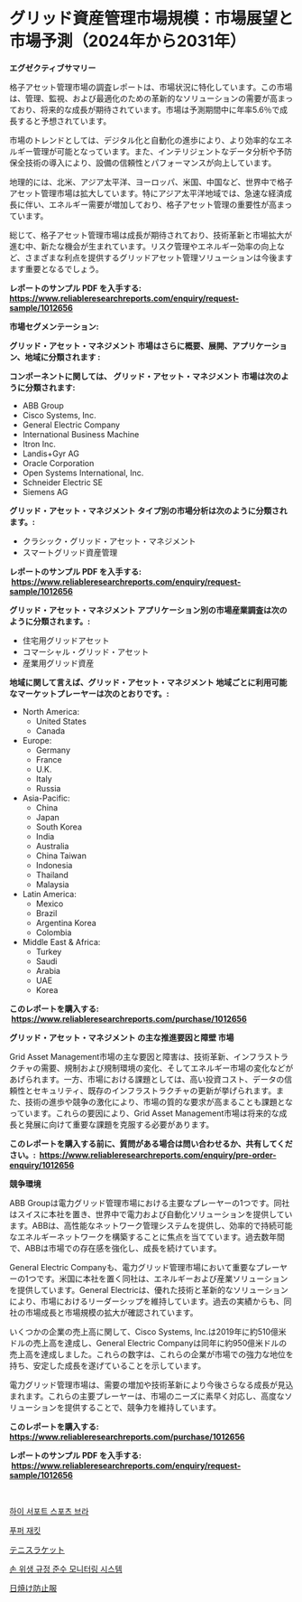 <p><h1>グリッド資産管理市場規模：市場展望と市場予測（2024年から2031年）</h1></p><p><strong>エグゼクティブサマリー</strong></p>
<p><p>格子アセット管理市場の調査レポートは、市場状況に特化しています。この市場は、管理、監視、および最適化のための革新的なソリューションの需要が高まっており、将来的な成長が期待されています。市場は予測期間中に年率5.6％で成長すると予想されています。</p><p>市場のトレンドとしては、デジタル化と自動化の進歩により、より効率的なエネルギー管理が可能となっています。また、インテリジェントなデータ分析や予防保全技術の導入により、設備の信頼性とパフォーマンスが向上しています。</p><p>地理的には、北米、アジア太平洋、ヨーロッパ、米国、中国など、世界中で格子アセット管理市場は拡大しています。特にアジア太平洋地域では、急速な経済成長に伴い、エネルギー需要が増加しており、格子アセット管理の重要性が高まっています。</p><p>総じて、格子アセット管理市場は成長が期待されており、技術革新と市場拡大が進む中、新たな機会が生まれています。リスク管理やエネルギー効率の向上など、さまざまな利点を提供するグリッドアセット管理ソリューションは今後ますます重要となるでしょう。</p></p>
<p><strong>レポートのサンプル PDF を入手する: <a href="https://www.reliableresearchreports.com/enquiry/request-sample/1012656">https://www.reliableresearchreports.com/enquiry/request-sample/1012656</a></strong></p>
<p><strong>市場セグメンテーション:</strong></p>
<p><strong> グリッド・アセット・マネジメント 市場はさらに概要、展開、アプリケーション、地域に分類されます :</strong></p>
<p><strong>コンポーネントに関しては、 グリッド・アセット・マネジメント 市場は次のように分類されます: &nbsp;</strong></p>
<p><ul><li>ABB Group</li><li>Cisco Systems, Inc.</li><li>General Electric Company</li><li>International Business Machine</li><li>Itron Inc.</li><li>Landis+Gyr AG</li><li>Oracle Corporation</li><li>Open Systems International, Inc.</li><li>Schneider Electric SE</li><li>Siemens AG</li></ul></p>
<p><strong> グリッド・アセット・マネジメント タイプ別の市場分析は次のように分類されます。:</strong></p>
<p><ul><li>クラシック・グリッド・アセット・マネジメント</li><li>スマートグリッド資産管理</li></ul></p>
<p><strong>レポートのサンプル PDF を入手する: &nbsp;<a href="https://www.reliableresearchreports.com/enquiry/request-sample/1012656">https://www.reliableresearchreports.com/enquiry/request-sample/1012656</a></strong></p>
<p><strong> グリッド・アセット・マネジメント アプリケーション別の市場産業調査は次のように分類されます。:</strong></p>
<p><ul><li>住宅用グリッドアセット</li><li>コマーシャル・グリッド・アセット</li><li>産業用グリッド資産</li></ul></p>
<p><strong>地域に関して言えば、グリッド・アセット・マネジメント 地域ごとに利用可能なマーケットプレーヤーは次のとおりです。:</strong></p>
<p><ul>
    <li>
        North America:
        <ul>
            <li>United States</li>
            <li>Canada</li>
        </ul>
    </li>
    <li>
        Europe:
        <ul>
            <li>Germany</li>
            <li>France</li>
            <li>U.K.</li>
            <li>Italy</li>
            <li>Russia</li>
        </ul>
    </li>
    <li>
        Asia-Pacific:
        <ul>
            <li>China</li>
            <li>Japan</li>
            <li>South Korea</li>
            <li>India</li>
            <li>Australia</li>
            <li>China Taiwan</li>
            <li>Indonesia</li>
            <li>Thailand</li>
            <li>Malaysia</li>
        </ul>
    </li>
    <li>
        Latin America:
        <ul>
            <li>Mexico</li>
            <li>Brazil</li>
            <li>Argentina Korea</li>
            <li>Colombia</li>
        </ul>
    </li>
    <li>
        Middle East & Africa:
        <ul>
            <li>Turkey</li>
            <li>Saudi</li>
            <li>Arabia</li>
            <li>UAE</li>
            <li>Korea</li>
        </ul>
    </li>
    </ul></p>
<p><strong>このレポートを購入する: &nbsp;<a href="https://www.reliableresearchreports.com/purchase/1012656">https://www.reliableresearchreports.com/purchase/1012656</a></strong></p>
<p><strong>グリッド・アセット・マネジメント の主な推進要因と障壁 市場</strong></p>
<p><p>Grid Asset Management市場の主な要因と障害は、技術革新、インフラストラクチャの需要、規制および規制環境の変化、そしてエネルギー市場の変化などがあげられます。一方、市場における課題としては、高い投資コスト、データの信頼性とセキュリティ、既存のインフラストラクチャの更新が挙げられます。また、技術の進歩や競争の激化により、市場の質的な要求が高まることも課題となっています。これらの要因により、Grid Asset Management市場は将来的な成長と発展に向けて重要な課題を克服する必要があります。</p></p>
<p><strong>このレポートを購入する前に、質問がある場合は問い合わせるか、共有してください。:&nbsp; <a href="https://www.reliableresearchreports.com/enquiry/pre-order-enquiry/1012656">https://www.reliableresearchreports.com/enquiry/pre-order-enquiry/1012656</a></strong></p>
<p><strong>競争環境</strong></p>
<p><p>ABB Groupは電力グリッド管理市場における主要なプレーヤーの1つです。同社はスイスに本社を置き、世界中で電力および自動化ソリューションを提供しています。ABBは、高性能なネットワーク管理システムを提供し、効率的で持続可能なエネルギーネットワークを構築することに焦点を当てています。過去数年間で、ABBは市場での存在感を強化し、成長を続けています。</p><p>General Electric Companyも、電力グリッド管理市場において重要なプレーヤーの1つです。米国に本社を置く同社は、エネルギーおよび産業ソリューションを提供しています。General Electricは、優れた技術と革新的なソリューションにより、市場におけるリーダーシップを維持しています。過去の実績からも、同社の市場成長と市場規模の拡大が確認されています。</p><p>いくつかの企業の売上高に関して、Cisco Systems, Inc.は2019年に約510億米ドルの売上高を達成し、General Electric Companyは同年に約950億米ドルの売上高を達成しました。これらの数字は、これらの企業が市場での強力な地位を持ち、安定した成長を遂げていることを示しています。</p><p>電力グリッド管理市場は、需要の増加や技術革新により今後さらなる成長が見込まれます。これらの主要プレーヤーは、市場のニーズに素早く対応し、高度なソリューションを提供することで、競争力を維持しています。</p></p>
<p><strong>このレポートを購入する: &nbsp; <a href="https://www.reliableresearchreports.com/purchase/1012656">https://www.reliableresearchreports.com/purchase/1012656</a></strong></p>
<p><strong>レポートのサンプル PDF を入手する: &nbsp;<a href="https://www.reliableresearchreports.com/enquiry/request-sample/1012656">https://www.reliableresearchreports.com/enquiry/request-sample/1012656</a></strong><strong></strong></p>
<p>&nbsp;</p>
<p><p><a href="https://github.com/vs2869dizt0/Market-Research-Report-List-1/blob/main/388379710268.md">하이 서포트 스포츠 브라</a></p><p><a href="https://github.com/Howaoole34545/Market-Research-Report-List-1/blob/main/556564510269.md">푸퍼 재킷</a></p><p><a href="https://github.com/AaronVargas43/Market-Research-Report-List-1/blob/main/325560511316.md">テニスラケット</a></p><p><a href="https://medium.com/@cierrahayes645/%EC%86%90-%EC%9C%84%EC%83%9D-%EC%A4%80%EC%88%98-%EA%B0%90%EC%8B%9C-%EC%8B%9C%EC%8A%A4%ED%85%9C-%EC%8B%9C%EC%9E%A5%EC%9D%80-%EC%8B%9C%EC%9E%A5-%EC%A0%90%EC%9C%A0%EC%9C%A8-%EC%8B%9C%EC%9E%A5-%EB%8F%99%ED%96%A5-%EB%B0%8F-%EC%8B%9C%EC%9E%A5-%EC%84%B1%EC%9E%A5%EC%97%90-%EB%8C%80%ED%95%9C-%EC%A0%95%EB%B3%B4%EB%A5%BC-%EC%A0%9C%EA%B3%B5%ED%95%A9%EB%8B%88%EB%8B%A4-a0dce297ca84">손 위생 규정 준수 모니터링 시스템</a></p><p><a href="https://github.com/CloydAbbott2023/Market-Research-Report-List-1/blob/main/566690611317.md">日焼け防止服</a></p></p>